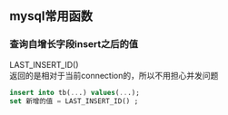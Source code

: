 ## mysql常用函数

### 查询自增长字段insert之后的值
LAST_INSERT_ID()  
返回的是相对于当前connection的，所以不用担心并发问题
```sql
insert into tb(...) values(...);
set 新增的值 = LAST_INSERT_ID() ; 

```
